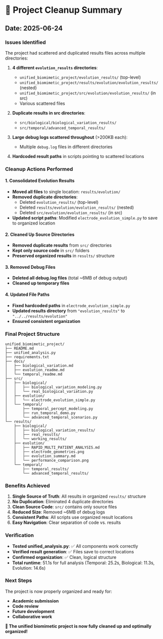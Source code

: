 # 🧹 Project Cleanup Summary
## Date: 2025-06-24

### Issues Identified
The project had scattered and duplicated results files across multiple directories:

1. **4 different `evolution_results` directories**:
   - `unified_biomimetic_project/evolution_results/` (top-level)
   - `unified_biomimetic_project/results/evolution/evolution_results/` (nested)
   - `unified_biomimetic_project/src/evolution/evolution_results/` (in src)
   - Various scattered files

2. **Duplicate results in src directories**:
   - `src/biological/biological_variation_results/`
   - `src/temporal/advanced_temporal_results/`

3. **Large debug logs scattered throughout** (>200KB each):
   - Multiple `debug.log` files in different directories

4. **Hardcoded result paths** in scripts pointing to scattered locations

### Cleanup Actions Performed

#### 1. Consolidated Evolution Results
- **Moved all files** to single location: `results/evolution/`
- **Removed duplicate directories**:
  - Deleted `evolution_results/` (top-level)
  - Deleted `results/evolution/evolution_results/` (nested)
  - Deleted `src/evolution/evolution_results/` (in src)
- **Updated script paths**: Modified `electrode_evolution_simple.py` to save to organized location

#### 2. Cleaned Up Source Directories
- **Removed duplicate results** from `src/` directories
- **Kept only source code** in `src/` folders
- **Preserved organized results** in `results/` structure

#### 3. Removed Debug Files
- **Deleted all debug.log files** (total ~6MB of debug output)
- **Cleaned up temporary files**

#### 4. Updated File Paths
- **Fixed hardcoded paths** in `electrode_evolution_simple.py`
- **Updated results directory** from `"evolution_results"` to `"../../results/evolution"`
- **Ensured consistent organization**

### Final Project Structure

```
unified_biomimetic_project/
├── README.md
├── unified_analysis.py
├── requirements.txt
├── docs/
│   ├── biological_variation.md
│   ├── evolution_readme.md
│   └── temporal_readme.md
├── src/
│   ├── biological/
│   │   ├── biological_variation_modeling.py
│   │   └── real_biological_variation.py
│   ├── evolution/
│   │   └── electrode_evolution_simple.py
│   └── temporal/
│       ├── temporal_percept_modeling.py
│       ├── run_temporal_demo.py
│       └── advanced_temporal_scenarios.py
└── results/
    ├── biological/
    │   ├── biological_variation_results/
    │   ├── real_results/
    │   └── working_results/
    ├── evolution/
    │   ├── RAPID_MULTI_PATIENT_ANALYSIS.md
    │   ├── electrode_geometries.png
    │   ├── evolution_summary.md
    │   └── performance_comparison.png
    └── temporal/
        ├── temporal_results/
        └── advanced_temporal_results/
```

### Benefits Achieved

1. **Single Source of Truth**: All results in organized `results/` structure
2. **No Duplication**: Eliminated 4 duplicate directories
3. **Clean Source Code**: `src/` contains only source files
4. **Reduced Size**: Removed ~6MB of debug logs
5. **Consistent Paths**: All scripts use organized result locations
6. **Easy Navigation**: Clear separation of code vs. results

### Verification

- **Tested unified_analysis.py**: ✅ All components work correctly
- **Verified result generation**: ✅ Files save to correct locations
- **Confirmed organization**: ✅ Clean, logical structure
- **Total runtime**: 51.1s for full analysis (Temporal: 25.2s, Biological: 11.3s, Evolution: 14.6s)

### Next Steps

The project is now properly organized and ready for:
- **Academic submission**
- **Code review**
- **Future development**
- **Collaborative work**

**🎯 The unified biomimetic project is now fully cleaned up and optimally organized!** 